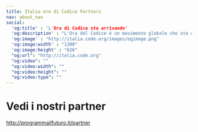 ```yaml
---
title: Italia ore di Codice Partners
nav: about_nav
social:
  'og:title' : 'L'Ora di Codice sta arrivando'
  'og:description' : "L'Ora del Codice è un movimento globale che sta coinvolgendo decine di milioni di studenti in più di 180 paesi e in più di 30 lingue. Con età dai 4 ai 104 anni."
  'og:image' : "http://italia.code.org/images/ogimage.png"
  'og:image:width' : "1200"
  'og:image:height' : "626"
  "og:url": "http://italia.code.org"
  "og:video": ""
  "og:video:width": ""
  "og:video:height": ""
  "og:video:type": "" 
---
```


# Vedi i nostri partner

http://programmailfuturo.it/partner